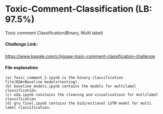 # Toxic-Comment-Classification (LB: 97.5%)
Toxic comment Classification(Binary, Multi label)
##### Challenge Link: 
https://www.kaggle.com/c/jigsaw-toxic-comment-classification-challenge
#### File explanation
```
(a) Toxic_comment_2.ipynb is the binary classification file(EDA+Baseline models+testing).
(b) baseline_models.ipynb contains the models for multilabel classification.
(c) eda.ipynb constains the cleaning and visualisatiosn for mutlilabel classification
(d) gru_final.ipynb contains the bidirectional LSTM model for multi label classification.
```
